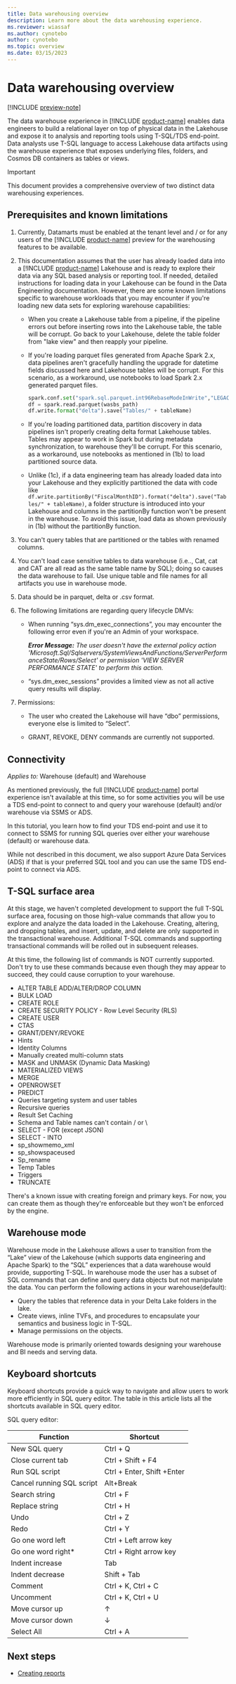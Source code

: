 ```yaml
---
title: Data warehousing overview
description: Learn more about the data warehousing experience.
ms.reviewer: wiassaf
ms.author: cynotebo
author: cynotebo
ms.topic: overview
ms.date: 03/15/2023
---
```


# Data warehousing overview

[!INCLUDE [preview-note](../includes/preview-note.md)]

The data warehouse experience in [!INCLUDE [product-name](../includes/product-name.md)] enables data engineers to build a relational layer on top of physical data in the Lakehouse and expose it to analysis and reporting tools using T-SQL/TDS end-point. Data analysts use T-SQL language to access Lakehouse data artifacts using the warehouse experience that exposes underlying files, folders, and Cosmos DB containers as tables or views.

> [!IMPORTANT]
> This document provides a comprehensive overview of two distinct data warehousing experiences.

## Prerequisites and known limitations

1. Currently, Datamarts must be enabled at the tenant level and / or for any users of the [!INCLUDE [product-name](../includes/product-name.md)] preview for the warehousing features to be available.

1. This documentation assumes that the user has already loaded data into a [!INCLUDE [product-name](../includes/product-name.md)] Lakehouse and is ready to explore their data via any SQL based analysis or reporting tool. If needed, detailed instructions for loading data in your Lakehouse can be found in the Data Engineering documentation. However, there are some known limitations specific to warehouse workloads that you may encounter if you're loading new data sets for exploring warehouse capabilities:

   - When you create a Lakehouse table from a pipeline, if the pipeline errors out before inserting rows into the Lakehouse table, the table will be corrupt. Go back to your Lakehouse, delete the table folder from "lake view" and then reapply your pipeline.

   - If you're loading parquet files generated from Apache Spark 2.x, data pipelines aren't gracefully handling the upgrade for datetime fields discussed here and Lakehouse tables will be corrupt. For this scenario, as a workaround, use notebooks to load Spark 2.x generated parquet files.

      ```python
      spark.conf.set("spark.sql.parquet.int96RebaseModeInWrite","LEGACY")
      df = spark.read.parquet(wasbs_path)
      df.write.format("delta").save("Tables/" + tableName)
      ```

   - If you're loading partitioned data, partition discovery in data pipelines isn't properly creating delta format Lakehouse tables. Tables may appear to work in Spark but during metadata synchronization, to warehouse they'll be corrupt. For this scenario, as a workaround, use notebooks as mentioned in (1b) to load partitioned source data.

   - Unlike (1c), if a data engineering team has already loaded data into your Lakehouse and they explicitly partitioned the data with code like `df.write.partitionBy("FiscalMonthID").format("delta").save("Tables/" + tableName)`, a folder structure is introduced into your Lakehouse and columns in the partitionBy function won't be present in the warehouse. To avoid this issue, load data as shown previously in (1b) without the partitionBy function.

1. You can't query tables that are partitioned or the tables with renamed columns.

1. You can't load case sensitive tables to data warehouse (i.e.., Cat, cat and CAT are all read as the same table name by SQL); doing so causes the data warehouse to fail. Use unique table and file names for all artifacts you use in warehouse mode.

1. Data should be in parquet, delta or .csv format.

1. The following limitations are regarding query lifecycle DMVs:

   - When running “sys.dm_exec_connections”, you may encounter the following error even if you're an Admin of your workspace.

      ***Error Message:*** *The user doesn't have the external policy action 'Microsoft.Sql/Sqlservers/SystemViewsAndFunctions/ServerPerformanceState/Rows/Select' or permission 'VIEW SERVER PERFORMANCE STATE' to perform this action.*

   - “sys.dm_exec_sessions” provides a limited view as not all active query results will display.

1. Permissions:

   - The user who created the Lakehouse will have “dbo” permissions, everyone else is limited to “Select”.

   - GRANT, REVOKE, DENY commands are currently not supported.

## Connectivity

*Applies to:* Warehouse (default) and Warehouse

As mentioned previously, the full [!INCLUDE [product-name](../includes/product-name.md)] portal experience isn't available at this time, so for some activities you will be use a TDS end-point to connect to and query your warehouse (default) and/or warehouse via SSMS or ADS.

In this tutorial, you learn how to find your TDS end-point and use it to connect to SSMS for running SQL queries over either your warehouse (default) or warehouse data.

While not described in this document, we also support Azure Data Services (ADS) if that is your preferred SQL tool and you can use the same TDS end-point to connect via ADS.

## T-SQL surface area

At this stage, we haven't completed development to support the full T-SQL surface area, focusing on those high-value commands that allow you to explore and analyze the data loaded in the Lakehouse. Creating, altering, and dropping tables, and insert, update, and delete are only supported in the transactional warehouse. Additional T-SQL commands and supporting transactional commands will be rolled out in subsequent releases.

At this time, the following list of commands is NOT currently supported. Don't try to use these commands because even though they may appear to succeed, they could cause corruption to your warehouse.

- ALTER TABLE ADD/ALTER/DROP COLUMN
- BULK LOAD
- CREATE ROLE
- CREATE SECURITY POLICY - Row Level Security (RLS)
- CREATE USER
- CTAS
- GRANT/DENY/REVOKE
- Hints
- Identity Columns
- Manually created multi-column stats
- MASK and UNMASK (Dynamic Data Masking)
- MATERIALIZED VIEWS
- MERGE
- OPENROWSET
- PREDICT
- Queries targeting system and user tables
- Recursive queries
- Result Set Caching
- Schema and Table names can't contain / or \
- SELECT - FOR (except JSON)
- SELECT - INTO
- sp_showmemo_xml
- sp_showspaceused
- Sp_rename
- Temp Tables
- Triggers
- TRUNCATE

There's a known issue with creating foreign and primary keys. For now, you can create them as though they're enforceable but they won't be enforced by the engine.

## Warehouse mode

Warehouse mode in the Lakehouse allows a user to transition from the “Lake” view of the Lakehouse (which supports data engineering and Apache Spark) to the “SQL” experiences that a data warehouse would provide, supporting T-SQL. In warehouse mode the user has a subset of SQL commands that can define and query data objects but not manipulate the data. You can perform the following actions in your warehouse(default):

- Query the tables that reference data in your Delta Lake folders in the lake.
- Create views, inline TVFs, and procedures to encapsulate your semantics and business logic in T-SQL.
- Manage permissions on the objects.

Warehouse mode is primarily oriented towards designing your warehouse and BI needs and serving data.

## Keyboard shortcuts

Keyboard shortcuts provide a quick way to navigate and allow users to work more efficiently in SQL query editor. The table in this article lists all the shortcuts available in SQL query editor.

SQL query editor:

| **Function** | **Shortcut** |
|---|---|
| New SQL query | Ctrl + Q |
| Close current tab | Ctrl + Shift + F4 |
| Run SQL script | Ctrl + Enter, Shift +Enter |
| Cancel running SQL script | Alt+Break |
| Search string | Ctrl + F |
| Replace string | Ctrl + H |
| Undo | Ctrl + Z |
| Redo | Ctrl + Y |
| Go one word left | Ctrl + Left arrow key |
| Go one word right*| Ctrl + Right arrow key |
| Indent increase | Tab |
| Indent decrease | Shift + Tab |
| Comment | Ctrl + K, Ctrl + C |
| Uncomment | Ctrl + K, Ctrl + U |
| Move cursor up | ↑ |
| Move cursor down | ↓ |
|Select All | Ctrl + A |

## Next steps

- [Creating reports](../placeholder.md)
